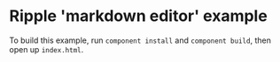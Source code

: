 # Ripple 'markdown editor' example

To build this example, run `component install` and `component build`, then open up `index.html`.